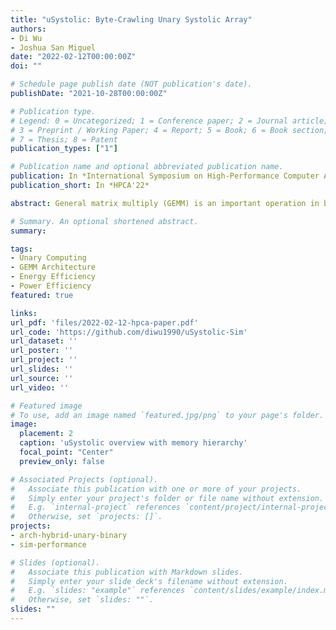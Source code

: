 ```yaml
---
title: "uSystolic: Byte-Crawling Unary Systolic Array"
authors:
- Di Wu
- Joshua San Miguel
date: "2022-02-12T00:00:00Z"
doi: ""

# Schedule page publish date (NOT publication's date).
publishDate: "2021-10-28T00:00:00Z"

# Publication type.
# Legend: 0 = Uncategorized; 1 = Conference paper; 2 = Journal article;
# 3 = Preprint / Working Paper; 4 = Report; 5 = Book; 6 = Book section;
# 7 = Thesis; 8 = Patent
publication_types: ["1"]

# Publication name and optional abbreviated publication name.
publication: In *International Symposium on High-Performance Computer Architecture*
publication_short: In *HPCA'22*

abstract: General matrix multiply (GEMM) is an important operation in broad applications, especially the thriving deep neural networks. To achieve low power consumption for GEMM, researchers have already leveraged unary computing, which manipulates bitstreams with extremely simple logic. However, existing unary architectures are not well generalizable to varying GEMM configurations in versatile applications and incompatible to the binary computing stack, imposing challenges to execute unary GEMM effortlessly. In this work, we address the problem by architecting a hybrid unary-binary systolic array, uSystolic, to inherit the legacy-binary data scheduling with slow (thus power-efficient) data movement, i.e., data bytes are crawling out from memory to drive uSystolic. uSystolic exhibits tremendous area and power improvements as a joint effect of 1) low-power computing kernel, 2) spatial-temporal bitstream reuse, and 3) on-chip SRAM elimination. For the evaluated edge computing scenario, compared with the binary parallel design, the rated-coded uSystolic reduces the systolic array area and total on-chip area by 59.0% and 91.3%, with the on-chip energy and power efficiency improved by up to 112.2X and 44.8X for AlexNet.

# Summary. An optional shortened abstract.
summary:

tags:
- Unary Computing
- GEMM Architecture
- Energy Efficiency
- Power Efficiency
featured: true

links:
url_pdf: 'files/2022-02-12-hpca-paper.pdf'
url_code: 'https://github.com/diwu1990/uSystolic-Sim'
url_dataset: ''
url_poster: ''
url_project: ''
url_slides: ''
url_source: ''
url_video: ''

# Featured image
# To use, add an image named `featured.jpg/png` to your page's folder. 
image:
  placement: 2
  caption: 'uSystolic overview with memory hierarchy'
  focal_point: "Center"
  preview_only: false

# Associated Projects (optional).
#   Associate this publication with one or more of your projects.
#   Simply enter your project's folder or file name without extension.
#   E.g. `internal-project` references `content/project/internal-project/index.md`.
#   Otherwise, set `projects: []`.
projects:
- arch-hybrid-unary-binary
- sim-performance

# Slides (optional).
#   Associate this publication with Markdown slides.
#   Simply enter your slide deck's filename without extension.
#   E.g. `slides: "example"` references `content/slides/example/index.md`.
#   Otherwise, set `slides: ""`.
slides: ""
---
```


